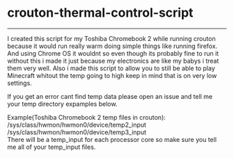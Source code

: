 # crouton-thermal-control-script
--------------------------------------
I created this script for my Toshiba Chromebook 2 while running crouton because it would run really warm doing simple things like running firefox. And using Chrome OS it wouldnt so even though its probably fine to run it without this i made it just because my electronics are like my babys i treat them very well. Also i made this script to allow you to still be able to play Minecraft whitout the temp going to high keep in mind that is on very low settings.


If you get an error cant find temp data please open an issue and tell me your temp directory expamples below.

Example(Toshiba Chromebook 2 temp files in crouton):<br>
/sys/class/hwmon/hwmon0/device/temp2_input<br>
/sys/class/hwmon/hwmon0/device/temp3_input<br>
There will be a temp_input for each processor core so make sure you tell me all of your temp_input files.
